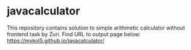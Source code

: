 # javacalculator
This repository contains solution to simple arithmetic calculator without frontend task by Zuri.
Find URL to output page below: https://mykol5.github.io/javacalculator/
